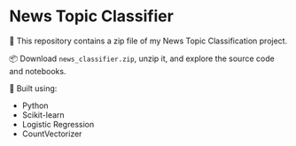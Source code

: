 # News Topic Classifier

🧠 This repository contains a zip file of my News Topic Classification project.

📦 Download `news_classifier.zip`, unzip it, and explore the source code and notebooks.

🔧 Built using:
- Python
- Scikit-learn
- Logistic Regression
- CountVectorizer
